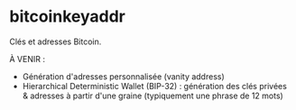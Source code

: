 bitcoinkeyaddr
==============

Clés et adresses Bitcoin.

À VENIR :

- Génération d'adresses personnalisée (vanity address)
- Hierarchical Deterministic Wallet (BIP-32) : génération des clés privées & adresses à partir d'une graine (typiquement une phrase de 12 mots)